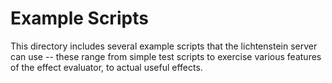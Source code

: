 # Example Scripts
This directory includes several example scripts that the lichtenstein server can use -- these range from simple test scripts to exercise various features of the effect evaluator, to actual useful effects.
